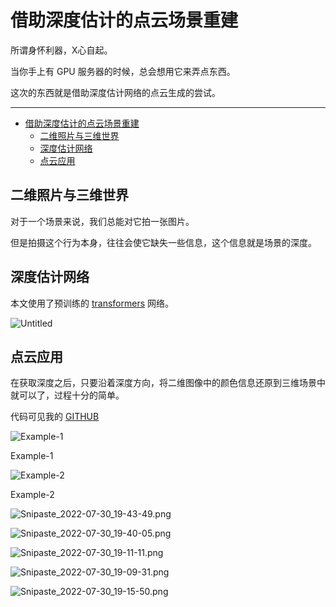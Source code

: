 # 借助深度估计的点云场景重建

所谓身怀利器，X心自起。

当你手上有 GPU 服务器的时候，总会想用它来弄点东西。

这次的东西就是借助深度估计网络的点云生成的尝试。

---
- [借助深度估计的点云场景重建](#借助深度估计的点云场景重建)
  - [二维照片与三维世界](#二维照片与三维世界)
  - [深度估计网络](#深度估计网络)
  - [点云应用](#点云应用)

## 二维照片与三维世界

对于一个场景来说，我们总能对它拍一张图片。

但是拍摄这个行为本身，往往会使它缺失一些信息，这个信息就是场景的深度。

## 深度估计网络

本文使用了预训练的
[transformers](https://github.com/huggingface/transformers "transformers")
网络。

![Untitled](%E5%80%9F%E5%8A%A9%E6%B7%B1%E5%BA%A6%E4%BC%B0%E8%AE%A1%E7%9A%84%E7%82%B9%E4%BA%91%E5%9C%BA%E6%99%AF%E9%87%8D%E5%BB%BA%20bc818bff118343e9a092080d7258f2a4/Untitled.png)

## 点云应用

在获取深度之后，只要沿着深度方向，将二维图像中的颜色信息还原到三维场景中就可以了，过程十分的简单。

代码可见我的 [GITHUB](https://github.com/listenzcc/2DPic-to-3DScene "GITHUB")

![Example-1](%E5%80%9F%E5%8A%A9%E6%B7%B1%E5%BA%A6%E4%BC%B0%E8%AE%A1%E7%9A%84%E7%82%B9%E4%BA%91%E5%9C%BA%E6%99%AF%E9%87%8D%E5%BB%BA%20bc818bff118343e9a092080d7258f2a4/Snipaste_2022-07-29_11-43-37.png)

Example-1

![Example-2](%E5%80%9F%E5%8A%A9%E6%B7%B1%E5%BA%A6%E4%BC%B0%E8%AE%A1%E7%9A%84%E7%82%B9%E4%BA%91%E5%9C%BA%E6%99%AF%E9%87%8D%E5%BB%BA%20bc818bff118343e9a092080d7258f2a4/Snipaste_2022-07-29_11-51-04.png)

Example-2

![Snipaste_2022-07-30_19-43-49.png](%E5%80%9F%E5%8A%A9%E6%B7%B1%E5%BA%A6%E4%BC%B0%E8%AE%A1%E7%9A%84%E7%82%B9%E4%BA%91%E5%9C%BA%E6%99%AF%E9%87%8D%E5%BB%BA%20bc818bff118343e9a092080d7258f2a4/Snipaste_2022-07-30_19-43-49.png)

![Snipaste_2022-07-30_19-40-05.png](%E5%80%9F%E5%8A%A9%E6%B7%B1%E5%BA%A6%E4%BC%B0%E8%AE%A1%E7%9A%84%E7%82%B9%E4%BA%91%E5%9C%BA%E6%99%AF%E9%87%8D%E5%BB%BA%20bc818bff118343e9a092080d7258f2a4/Snipaste_2022-07-30_19-40-05.png)

![Snipaste_2022-07-30_19-11-11.png](%E5%80%9F%E5%8A%A9%E6%B7%B1%E5%BA%A6%E4%BC%B0%E8%AE%A1%E7%9A%84%E7%82%B9%E4%BA%91%E5%9C%BA%E6%99%AF%E9%87%8D%E5%BB%BA%20bc818bff118343e9a092080d7258f2a4/Snipaste_2022-07-30_19-11-11.png)

![Snipaste_2022-07-30_19-09-31.png](%E5%80%9F%E5%8A%A9%E6%B7%B1%E5%BA%A6%E4%BC%B0%E8%AE%A1%E7%9A%84%E7%82%B9%E4%BA%91%E5%9C%BA%E6%99%AF%E9%87%8D%E5%BB%BA%20bc818bff118343e9a092080d7258f2a4/Snipaste_2022-07-30_19-09-31.png)

![Snipaste_2022-07-30_19-15-50.png](%E5%80%9F%E5%8A%A9%E6%B7%B1%E5%BA%A6%E4%BC%B0%E8%AE%A1%E7%9A%84%E7%82%B9%E4%BA%91%E5%9C%BA%E6%99%AF%E9%87%8D%E5%BB%BA%20bc818bff118343e9a092080d7258f2a4/Snipaste_2022-07-30_19-15-50.png)